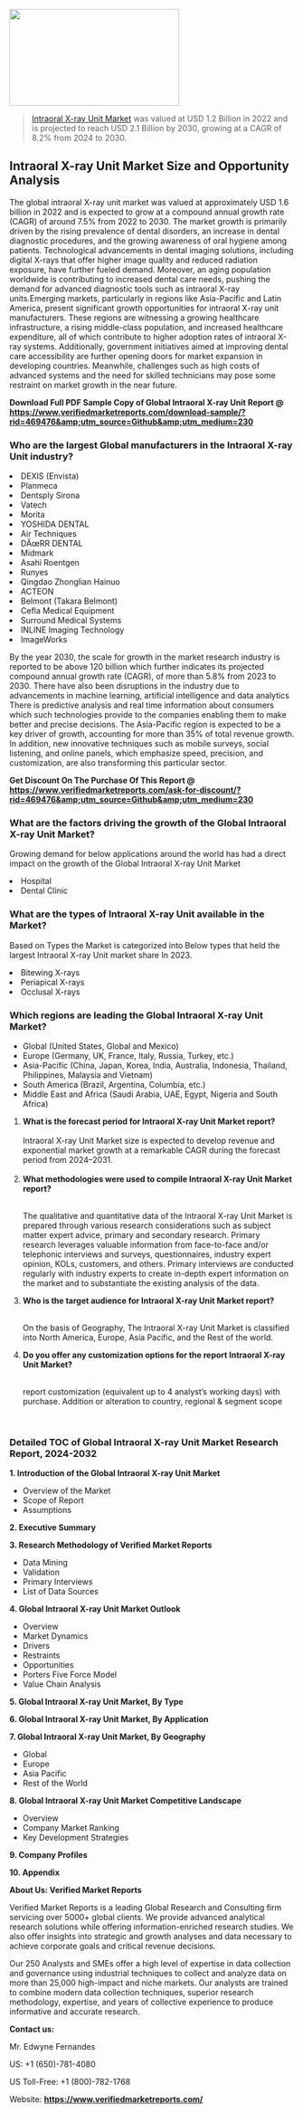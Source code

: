 <img src="https://ffe5etoiles.com/wp-content/uploads/2024/12/MST1-300x171.png" alt="" width="300" height="171" class="alignnone size-medium wp-image-20088" /><blockquote><p><p><a href="https://www.verifiedmarketreports.com/download-sample/?rid=469476&utm_source=Github&utm_medium=230" target="_blank">Intraoral X-ray Unit Market</a> was valued at USD 1.2 Billion in 2022 and is projected to reach USD 2.1 Billion by 2030, growing at a CAGR of 8.2% from 2024 to 2030.</p></blockquote><p><h2>Intraoral X-ray Unit Market Size and Opportunity Analysis</h2>The global intraoral X-ray unit market was valued at approximately USD 1.6 billion in 2022 and is expected to grow at a compound annual growth rate (CAGR) of around 7.5% from 2022 to 2030. The market growth is primarily driven by the rising prevalence of dental disorders, an increase in dental diagnostic procedures, and the growing awareness of oral hygiene among patients. Technological advancements in dental imaging solutions, including digital X-rays that offer higher image quality and reduced radiation exposure, have further fueled demand. Moreover, an aging population worldwide is contributing to increased dental care needs, pushing the demand for advanced diagnostic tools such as intraoral X-ray units.Emerging markets, particularly in regions like Asia-Pacific and Latin America, present significant growth opportunities for intraoral X-ray unit manufacturers. These regions are witnessing a growing healthcare infrastructure, a rising middle-class population, and increased healthcare expenditure, all of which contribute to higher adoption rates of intraoral X-ray systems. Additionally, government initiatives aimed at improving dental care accessibility are further opening doors for market expansion in developing countries. Meanwhile, challenges such as high costs of advanced systems and the need for skilled technicians may pose some restraint on market growth in the near future.</p><p class=""><strong>Download Full PDF Sample Copy of Global Intraoral X-ray Unit Report @ <a href="https://www.verifiedmarketreports.com/download-sample/?rid=469476&amp;utm_source=Github&amp;utm_medium=230" target="_blank">https://www.verifiedmarketreports.com/download-sample/?rid=469476&amp;utm_source=Github&amp;utm_medium=230</a></strong></p><h3 id="" class="">Who are the largest Global manufacturers in the Intraoral X-ray Unit industry?</h3><p><li>DEXIS (Envista)</li><li> Planmeca</li><li> Dentsply Sirona</li><li> Vatech</li><li> Morita</li><li> YOSHIDA DENTAL</li><li> Air Techniques</li><li> DÃœRR DENTAL</li><li> Midmark</li><li> Asahi Roentgen</li><li> Runyes</li><li> Qingdao Zhonglian Hainuo</li><li> ACTEON</li><li> Belmont (Takara Belmont)</li><li> Cefla Medical Equipment</li><li> Surround Medical Systems</li><li> INLINE Imaging Technology</li><li> ImageWorks</li></p><div class=""><div class="" dir="" data-message-author-role="" data-message-id="" data-message-model-slug=""><div class=""><div class=""><div class=""><div class="" dir="" data-message-author-role="" data-message-id="" data-message-model-slug=""><div class=""><div class=""><p>By the year 2030, the scale for growth in the market research industry is reported to be above 120 billion which further indicates its projected compound annual growth rate (CAGR), of more than 5.8% from 2023 to 2030. There have also been disruptions in the industry due to advancements in machine learning, artificial intelligence and data analytics There is predictive analysis and real time information about consumers which such technologies provide to the companies enabling them to make better and precise decisions. The Asia-Pacific region is expected to be a key driver of growth, accounting for more than 35% of total revenue growth. In addition, new innovative techniques such as mobile surveys, social listening, and online panels, which emphasize speed, precision, and customization, are also transforming this particular sector.</p><p><strong>Get Discount On The Purchase Of This Report @&nbsp; <a href="https://www.verifiedmarketreports.com/ask-for-discount/?rid=469476&amp;utm_source=Github&amp;utm_medium=230" target="_blank">https://www.verifiedmarketreports.com/ask-for-discount/?rid=469476&amp;utm_source=Github&amp;utm_medium=230</a></strong></p></div></div></div></div></div></div></div></div><h3 id="" class="">What are the factors driving the growth of the Global Intraoral X-ray Unit Market?</h3><p id="" class="">Growing demand for below applications around the world has had a direct impact on the growth of the Global Intraoral X-ray Unit Market</p><p id="" class=""><li>Hospital</li><li> Dental Clinic</li></p><h3 id="" class="">What are the types of Intraoral X-ray Unit available in the Market?</h3><p id="" class="">Based on Types the Market is categorized into Below types that held the largest Intraoral X-ray Unit market share In 2023.</p><p id="" class=""><li>Bitewing X-rays</li><li> Periapical X-rays</li><li> Occlusal X-rays</li></p><h3 id="" class="">Which regions are leading the Global Intraoral X-ray Unit Market?</h3><ul><li>Global (United States, Global and Mexico)</li><li>Europe (Germany, UK, France, Italy, Russia, Turkey, etc.)</li><li>Asia-Pacific (China, Japan, Korea, India, Australia, Indonesia, Thailand, Philippines, Malaysia and Vietnam)</li><li>South America (Brazil, Argentina, Columbia, etc.)</li><li>Middle East and Africa (Saudi Arabia, UAE, Egypt, Nigeria and South Africa)</li></ul><p><ol><li><strong>What is the forecast period for Intraoral X-ray Unit Market report?<br /></strong><br /><span data-sheets-root="1" data-sheets-value="{&quot;1&quot;:2,&quot;2&quot;:&quot;XXXX size is expected to develop revenue and exponential market growth at a remarkable CAGR during the forecast period from 2024&ndash;2030.&quot;}" data-sheets-userformat="{&quot;2&quot;:12674,&quot;4&quot;:{&quot;1&quot;:2,&quot;2&quot;:16776960},&quot;10&quot;:2,&quot;11&quot;:0,&quot;15&quot;:&quot;Arial&quot;,&quot;16&quot;:12}">Intraoral X-ray Unit Market size is expected to develop revenue and exponential market growth at a remarkable CAGR during the forecast period from 2024&ndash;2031.</span><br /><br /></li><li><strong>What methodologies were used to compile Intraoral X-ray Unit Market report?<br /><br /></strong><p>The qualitative and quantitative data of the&nbsp;Intraoral X-ray Unit Market is prepared through various research considerations such as subject matter expert advice, primary and secondary research. Primary research leverages valuable information from face-to-face and/or telephonic interviews and surveys, questionnaires, industry expert opinion, KOLs, customers, and others. Primary interviews are conducted regularly with industry experts to create in-depth expert information on the market and to substantiate the existing analysis of the data.&nbsp;</p></li><li><strong>Who is the target audience for Intraoral X-ray Unit Market report?<br /><br /></strong><p>On the basis of Geography, The&nbsp;Intraoral X-ray Unit Market is classified into North America, Europe, Asia Pacific, and the Rest of the world.</p></li><li><strong>Do you offer any customization options for the report Intraoral X-ray Unit Market?<br /><br /></strong><p>report customization (equivalent up to 4 analyst&rsquo;s working days) with purchase. Addition or alteration to country, regional &amp; segment scope</p><p>&nbsp;</p></li></ol></p><h3 id="" class="">Detailed TOC of Global Intraoral X-ray Unit Market Research Report, 2024-2032</h3><p id="" class=""><strong>1. Introduction of the Global Intraoral X-ray Unit Market</strong></p><ul><li>Overview of the Market</li><li>Scope of Report</li><li>Assumptions</li></ul><p id="" class=""><strong>2. Executive Summary</strong></p><p id="" class=""><strong>3. Research Methodology of&nbsp;Verified Market Reports</strong></p><ul><li>Data Mining</li><li>Validation</li><li>Primary Interviews</li><li>List of Data Sources</li></ul><p id="" class=""><strong>4. Global Intraoral X-ray Unit Market Outlook</strong></p><ul><li>Overview</li><li>Market Dynamics</li><li>Drivers</li><li>Restraints</li><li>Opportunities</li><li>Porters Five Force Model</li><li>Value Chain Analysis</li></ul><p id="" class=""><strong>5. Global Intraoral X-ray Unit Market, By&nbsp;Type</strong></p><p id="" class=""><strong>6. Global Intraoral X-ray Unit Market, By Application</strong></p><p id="" class=""><strong>7. Global Intraoral X-ray Unit Market, By Geography</strong></p><ul><li>Global</li><li>Europe</li><li>Asia Pacific</li><li>Rest of the World</li></ul><p id="" class=""><strong>8. Global Intraoral X-ray Unit Market Competitive Landscape</strong></p><ul><li>Overview</li><li>Company Market Ranking</li><li>Key Development Strategies</li></ul><p id="" class=""><strong>9. Company Profiles</strong></p><p id="" class=""><strong>10. Appendix</strong></p><p id="" class=""><strong>About Us: Verified Market Reports</strong></p><p id="" class="">Verified Market Reports is a leading Global Research and Consulting firm servicing over 5000+ global clients. We provide advanced analytical research solutions while offering information-enriched research studies. We also offer insights into strategic and growth analyses and data necessary to achieve corporate goals and critical revenue decisions.</p><p id="" class="">Our 250 Analysts and SMEs offer a high level of expertise in data collection and governance using industrial techniques to collect and analyze data on more than 25,000 high-impact and niche markets. Our analysts are trained to combine modern data collection techniques, superior research methodology, expertise, and years of collective experience to produce informative and accurate research.</p><p id="" class=""><strong>Contact us:</strong></p><p id="" class="">Mr. Edwyne Fernandes</p><p id="" class="">US: +1 (650)-781-4080</p><p id="" class="">US Toll-Free: +1 (800)-782-1768</p><p id="" class="">Website: <a target="" data-test-app-aware-link=""><strong>https://www.verifiedmarketreports.com/</strong></a></p>
